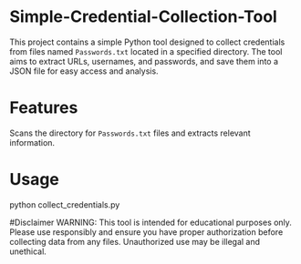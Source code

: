# Simple-Credential-Collection-Tool
This project contains a simple Python tool designed to collect credentials from files named `Passwords.txt` located in a specified directory. The tool aims to extract URLs, usernames, and passwords, and save them into a JSON file for easy access and analysis.

# Features
Scans the directory for `Passwords.txt` files and extracts relevant information.

# Usage
python collect_credentials.py

#Disclaimer
WARNING: This tool is intended for educational purposes only. Please use responsibly and ensure you have proper authorization before collecting data from any files. Unauthorized use may be illegal and unethical.
